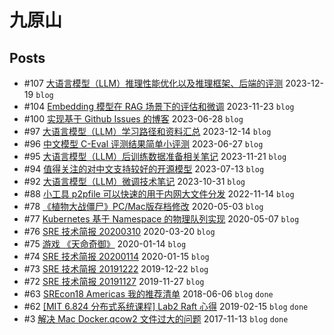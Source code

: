 # 九原山
## Posts
- #107 [大语言模型（LLM）推理性能优化以及推理框架、后端的评测](articles/107.md) 2023-12-19 `blog`
- #104 [Embedding 模型在 RAG 场景下的评估和微调](articles/104.md) 2023-11-23 `blog`
- #100 [实现基于 Github Issues 的博客](articles/100.md) 2023-06-28 `blog`
- #97 [大语言模型（LLM）学习路径和资料汇总](articles/97.md) 2023-12-14 `blog`
- #96 [中文模型 C-Eval 评测结果简单小评测](articles/96.md) 2023-06-27 `blog`
- #95 [大语言模型（LLM）后训练数据准备相关笔记](articles/95.md) 2023-11-21 `blog`
- #94 [值得关注的对中文支持较好的开源模型](articles/94.md) 2023-07-13 `blog`
- #92 [大语言模型（LLM）微调技术笔记](articles/92.md) 2023-10-31 `blog`
- #88 [小工具 p2pfile 可以快速的用于内网大文件分发](articles/88.md) 2022-11-14 `blog`
- #78 [《植物大战僵尸》PC/Mac版存档修改](articles/78.md) 2020-05-03 `blog`
- #77 [Kubernetes 基于 Namespace 的物理队列实现](articles/77.md) 2020-05-07 `blog`
- #76 [SRE 技术简报 20200310](articles/76.md) 2020-03-20 `blog`
- #75 [游戏 《天命奇御》](articles/75.md) 2020-01-14 `blog`
- #74 [SRE 技术简报 20200114](articles/74.md) 2020-01-15 `blog`
- #73 [SRE 技术简报 20191222](articles/73.md) 2019-12-22 `blog`
- #72 [SRE 技术简报 20191127](articles/72.md) 2019-11-27 `blog`
- #63 [SREcon18 Americas 我的推荐清单](articles/63.md) 2018-06-06 `blog` `done`
- #62 [[MIT 6.824 分布式系统课程] Lab2 Raft 心得](articles/62.md) 2019-02-15 `blog` `done`
- #3 [解决 Mac Docker.qcow2 文件过大的问题](articles/3.md) 2017-11-13 `blog` `done`
